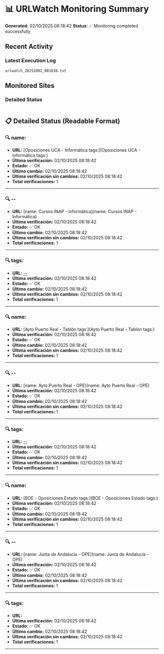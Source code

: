 # 📊 URLWatch Monitoring Summary

**Generated:** 02/10/2025 08:18:42
**Status:** ✅ Monitoring completed successfully

## Recent Activity

### Latest Execution Log
`urlwatch_20251002_081838.txt`

## Monitored Sites

### Detailed Status
```
```

## 📋 Detailed Status (Readable Format)

### 🔍 name:

- **URL:** [Oposiciones UCA - Informática	tags:](Oposiciones UCA - Informática	tags:)
- **Última verificación:** 02/10/2025 08:18:42
- **Estado:** ✅ OK
- **Último cambio:** 02/10/2025 08:18:42
- **Última verificación sin cambios:** 02/10/2025 08:18:42
- **Total verificaciones:** 1

---

### 🔍 --

- **URL:** [name: Cursos INAP - Informática](name: Cursos INAP - Informática)
- **Última verificación:** 02/10/2025 08:18:42
- **Estado:** ✅ OK
- **Último cambio:** 02/10/2025 08:18:42
- **Última verificación sin cambios:** 02/10/2025 08:18:42
- **Total verificaciones:** 1

---

### 🔍 tags:

- **URL:** [--](--)
- **Última verificación:** 02/10/2025 08:18:42
- **Estado:** ✅ OK
- **Último cambio:** 02/10/2025 08:18:42
- **Última verificación sin cambios:** 02/10/2025 08:18:42
- **Total verificaciones:** 1

---

### 🔍 name:

- **URL:** [Ayto Puerto Real - Tablón	tags:](Ayto Puerto Real - Tablón	tags:)
- **Última verificación:** 02/10/2025 08:18:42
- **Estado:** ✅ OK
- **Último cambio:** 02/10/2025 08:18:42
- **Última verificación sin cambios:** 02/10/2025 08:18:42
- **Total verificaciones:** 1

---

### 🔍 --

- **URL:** [name: Ayto Puerto Real - OPE](name: Ayto Puerto Real - OPE)
- **Última verificación:** 02/10/2025 08:18:42
- **Estado:** ✅ OK
- **Último cambio:** 02/10/2025 08:18:42
- **Última verificación sin cambios:** 02/10/2025 08:18:42
- **Total verificaciones:** 1

---

### 🔍 tags:

- **URL:** [--](--)
- **Última verificación:** 02/10/2025 08:18:42
- **Estado:** ✅ OK
- **Último cambio:** 02/10/2025 08:18:42
- **Última verificación sin cambios:** 02/10/2025 08:18:42
- **Total verificaciones:** 1

---

### 🔍 name:

- **URL:** [BOE - Oposiciones Estado	tags:](BOE - Oposiciones Estado	tags:)
- **Última verificación:** 02/10/2025 08:18:42
- **Estado:** ✅ OK
- **Último cambio:** 02/10/2025 08:18:42
- **Última verificación sin cambios:** 02/10/2025 08:18:42
- **Total verificaciones:** 1

---

### 🔍 --

- **URL:** [name: Junta de Andalucía - OPE](name: Junta de Andalucía - OPE)
- **Última verificación:** 02/10/2025 08:18:42
- **Estado:** ✅ OK
- **Último cambio:** 02/10/2025 08:18:42
- **Última verificación sin cambios:** 02/10/2025 08:18:42
- **Total verificaciones:** 1

---

### 🔍 tags:

- **URL:** []()
- **Última verificación:** 02/10/2025 08:18:42
- **Estado:** ✅ OK
- **Último cambio:** 02/10/2025 08:18:42
- **Última verificación sin cambios:** 02/10/2025 08:18:42
- **Total verificaciones:** 1

---

